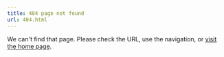 ```yaml
---
title: 404 page not found
url: 404.html
---
```


We can't find that page. Please check the URL, use the navigation, or [visit the home page](/).
